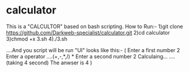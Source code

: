 # calculator
This is a "CALCULTOR" based on bash scripting. 
How to Run:-
1)git clone https://github.com/Darkweb-specialist/calculator.git
2)cd calculator
3)chmod +x 3.sh
4)./3.sh

....And you script will be run
"UI" looks like this:-
(
Enter a first number
2
Enter a operator              ....(+,-,*,/)
*
Enter a second number
2
Calculaing...                ....(taking 4 second)
The anwser is 4
)
